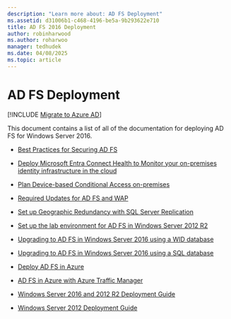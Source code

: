 ```yaml
---
description: "Learn more about: AD FS Deployment"
ms.assetid: d31006b1-c468-4196-be5a-9b293622e710
title: AD FS 2016 Deployment
author: robinharwood
ms.author: roharwoo
manager: tedhudek
ms.date: 04/08/2025
ms.topic: article
---
```

# AD FS Deployment


[!INCLUDE [Migrate to Azure AD](../../../includes/adfs-to-azure-ad-upgrade.md)]

This document contains a list of all of the documentation for deploying AD FS for Windows Server 2016. 

* [Best Practices for Securing AD FS](deployment/Best-Practices-Securing-AD-FS.md)

* [Deploy Microsoft Entra Connect Health to Monitor your on-premises identity infrastructure in the cloud](/azure/active-directory/hybrid/whatis-hybrid-identity)

* [Plan Device-based Conditional Access on-premises](deployment/Plan-Device-based-Conditional-Access-on-Premises.md)

* [Required Updates for AD FS and WAP](deployment/updates-for-active-directory-federation-services-ad-fs.md)

* [Set up Geographic Redundancy with SQL Server Replication](deployment/Set-up-Geographic-Redundancy-with-SQL-Server-Replication.md)

* [Set up the lab environment for AD FS in Windows Server 2012 R2](deployment/Set-up-the-lab-environment-for-AD-FS-in-Windows-Server-2012-R2.md)


* [Upgrading to AD FS in Windows Server 2016 using a WID database](./deployment/upgrading-to-ad-fs-in-windows-server.md)

* [Upgrading to AD FS in Windows Server 2016 using a SQL database](./deployment/upgrading-to-ad-fs-in-windows-server-sql.md)

* [Deploy AD FS in Azure](deployment/how-to-connect-fed-azure-adfs.md)

* [AD FS in Azure with Azure Traffic Manager](deployment/active-directory-adfs-in-azure-with-azure-traffic-manager.md)

* [Windows Server 2016 and 2012 R2 Deployment Guide](deployment/Windows-Server-2012-R2-AD-FS-Deployment-Guide.md)

* [Windows Server 2012 Deployment Guide](deployment/Windows-Server-2012-AD-FS-Deployment-Guide.md)
